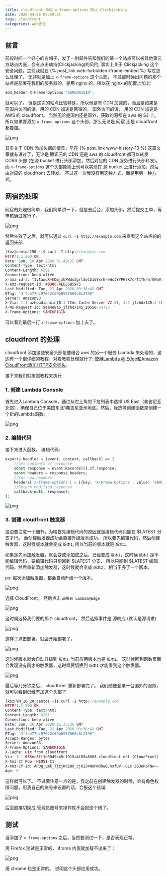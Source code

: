 ```yaml
---
title: cloudfront 添加 x-frame-options 防止 Clickjacking
date: 2020-04-26 09:59:25
tags: cloudfront
categories: web安全
---
```

## 前言
前段时间一个好心的白帽子，发了一封邮件告知我们的某一个站点可以被其他第三方站点内嵌，会有点击劫持(Clickjacking)的风险, 事实上关于 Clickjacking 这个安全问题，之前我就在 {% post_link web-forbidden-iframe-embed %} 写过怎么处理了， 无非就是加上 `x-frame-options` 这个头部， 不过那时候出问题的那个站点是部署在我们的服务器的，是用 nginx 的，所以在 nginx 的配置上加上:
```php
add_header X-Frame-Options "SAMEORIGIN";
```
就可以了。 但是这次的站点比较特殊，所以他是有 CDN 加速的，而且是如果是在国内访问的话，用的 CDN 加速是网宿的， 国外访问的话， 用的 CDN 加速是 AWS 的 cloudfront。 当然无论是国内还是国外，获取的源都在 aws 的 S3 上。 所以如果要添加 `x-frame-options` 这个头部，那么无论是 网宿 还是 cloudfront 都要加。
<!--more-->

![png](1.png)

其实关于 CDN 添加头部的情景，早在 {% post_link www-history-13 %} 这篇文章就有讲过了，无论是 腾讯云的 CDN 还是 aws 的 cloudfront 都可以转发 CORS 头部 (在源 bucket 进行头部添加，然后对应的 CDN 服务进行头部转发)。 而 `x-frame-options` 这个头部原则上也可以实现在 源 bucket 上进行添加，然后由对应的 cloudfront 去转发。 不过这一次我没有用这种方式，而是用另一种方式。

## 网宿的处理
网宿的处理很简单，我们简单讲一下，就是去后台，添加头部，然后提交工单，等审核通过就行了。

![png](2.png)

然后生效了之后，就可以通过 `curl -I http://example.com` 来查看这个站点的的返回头部:
```php
[kbz@centos156 ~]$ curl -I http://example.com
HTTP/1.1 200 OK
Date: Sun, 26 Apr 2020 01:49:25 GMT
Content-Type: text/html
Content-Length: 6261
Connection: keep-alive
x-amz-id-2: TIvtawqX+hDmjxUPWdo3grl5oCb1dYxrh/eWstYYPHlk7c/T1YN/h/OWaVITPLnxoELAOXygl4M=
x-amz-request-id: 40306F4EEE5B59F5
Last-Modified: Tue, 21 Apr 2020 03:36:42 GMT
ETag: "3ffde77ec97042c69b8957660c0c2490"
Server: AmazonS3
X-Via: 1.1 uzhoudianxin70:1 (Cdn Cache Server V2.0), 1.1 jfzhdx145:4 (Cdn Cache Server V2.0)
X-Ws-Request-Id: 5ea4e8a5_jfzhdx145_20556-54723
X-Frame-Options: SAMEORIGIN
```
可以看到最后一行  `x-frame-options` 加上去了。

## cloudfront 的处理
cloudfront 添加这些安全头部是要结合 aws 的另一个服务 Lambda 来处理的，这边有一个很详细的教程，对着教程处理就行了: [使用Lambda @ Edge和Amazon CloudFront添加HTTP安全标头](https://aws.amazon.com/cn/blogs/networking-and-content-delivery/adding-http-security-headers-using-lambdaedge-and-amazon-cloudfront/?nc1=h_ls)。

接下来我们就按照教程来执行

### 1. 创建 Lambda Console
首先进入Lambda Console，通过从右上角的下拉列表中选择 US East（弗吉尼亚北部），确保自己位于美国东北1弗吉尼亚州地区。然后，我选择创建函数来创建一个新的Lambda函数。
 
![png](3.png)

### 2. 编辑代码
接下来进入函数， 编辑代码:
```php
exports.handler = (event, context, callback) => {
    //Get contents of response
    const response = event.Records[0].cf.response;
    const headers = response.headers;
    //Set new headers
    headers['x-frame-options'] = [{key: 'X-Frame-Options', value: 'SAMEORIGIN'}];
    //Return modified response
    callback(null, response);
};
```

![png](4.png)

### 3. 创建 cloudfront 触发器
这边要注意一个细节，为啥要先编辑代码的原因就是编辑代码只能在 $LATEST 分支才行。 而创建触发器成功会直接升级版本成功。 所以要先编辑代码，然后创建触发器，这时候版本就会变成 `版本1`, 所以当前的版本就是 `版本1`。

如果是先添加触发器，就会变成添加成之后，已经变成 `版本1`，这时候 `版本1` 是不能编辑代码，要编辑代码只能回到 $LATEST 分支， 所以只能到 $LATEST 编辑代码，然后重新添加触发器，这时候就会变成 `版本2`， 相当于多了一个版本。

ps: 每次添加触发器，都会自动升级一个版本。

![png](5.png)

选择 CloudFront， 然后点击 `部署到 Lambda@Edge`

![png](6.png)

这时候选择我们要的那个 cloudfront， 然后选择事件是 源响应 (默认是源请求)

![png](7.png)

这样子点击部署，就会开始部署了。

![png](8.png)

这时候版本就会自动升级到 `版本1`, 当前应用版本也是 `版本1`。 这时候回到函数页面会发现没有刚才的触发器，这时候要切换到 `版本1` 才能看到这个触发器。

![png](9.png)

最后等几分钟之后， cloudfront 重新部署完了。 我们随便登录一台国外的服务，就可以看到已经有加这个头部了

```php
[kbz@VM_16_20_centos ~]$ curl -I http://example.com
HTTP/1.1 200 OK
Content-Type: text/html
Content-Length: 6261
Connection: keep-alive
Date: Sun, 26 Apr 2020 01:37:36 GMT
Last-Modified: Tue, 21 Apr 2020 03:36:42 GMT
ETag: "3ffde77ec97042c69b8957660c0c2490"
Accept-Ranges: bytes
Server: AmazonS3
X-Frame-Options: SAMEORIGIN
X-Cache: Hit from cloudfront
Via: 1.1 055ec3ff1e0949e45c1919a4f69a8063.cloudfront.net (CloudFront)
X-Amz-Cf-Pop: HIO51-C1
X-Amz-Cf-Id: APDg_Lmk_TjzjWcEH9_cjK234NoFmOhw0JnsfUV--GLc-Z63uRoTNw==
Age: 6
```
这样就可以了。 不过要注意一点的是，我之前在创建触发器的时候，会有角色权限问题，用我自己的账号来设置的话，会报这个错误:

![png](10.png)

后面直接切换成 管理员账号来操作就不会报这个错了。

## 测试
当添加了 `x-frame-options` 之后，当然要测试一下，是否表现正常。

用 Firefox 测试是正常的， iframe 内嵌就加载不出来了：

![png](11.png)

用 chrome 也是正常的。 说明这个头部应用成功。



